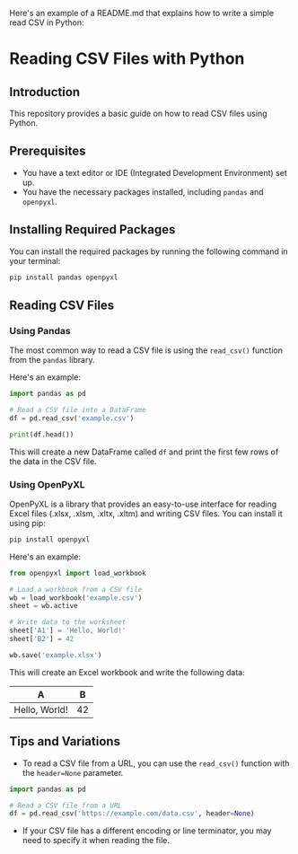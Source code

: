 Here's an example of a README.md that explains how to write a simple read CSV in Python:

# Reading CSV Files with Python

## Introduction

This repository provides a basic guide on how to read CSV files using Python.

## Prerequisites

*   You have a text editor or IDE (Integrated Development Environment) set up.
*   You have the necessary packages installed, including `pandas` and `openpyxl`.

## Installing Required Packages

You can install the required packages by running the following command in your terminal:

```bash
pip install pandas openpyxl
```

## Reading CSV Files

### Using Pandas

The most common way to read a CSV file is using the `read_csv()` function from the `pandas` library.

Here's an example:
```python
import pandas as pd

# Read a CSV file into a DataFrame
df = pd.read_csv('example.csv')

print(df.head())
```

This will create a new DataFrame called `df` and print the first few rows of the data in the CSV file.

### Using OpenPyXL

OpenPyXL is a library that provides an easy-to-use interface for reading Excel files (.xlsx, .xlsm, .xltx, .xltm) and writing CSV files. You can install it using pip:

```bash
pip install openpyxl
```

Here's an example:
```python
from openpyxl import load_workbook

# Load a workbook from a CSV file
wb = load_workbook('example.csv')
sheet = wb.active

# Write data to the worksheet
sheet['A1'] = 'Hello, World!'
sheet['B2'] = 42

wb.save('example.xlsx')
```

This will create an Excel workbook and write the following data:

| A   | B |
|----|--|
| Hello, World! | 42 |

## Tips and Variations

*   To read a CSV file from a URL, you can use the `read_csv()` function with the `header=None` parameter.

```python
import pandas as pd

# Read a CSV file from a URL
df = pd.read_csv('https://example.com/data.csv', header=None)
```

*   If your CSV file has a different encoding or line terminator, you may need to specify it when reading the file.